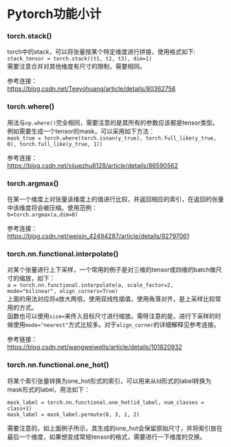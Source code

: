 Pytorch功能小计
===
### torch.stack()
torch中的stack，可以将张量按某个特定维度进行拼接，使用格式如下:<br>
`stack_tensor = torch.stack((t1, t2, t3), dim=1)`<br>
需要注意合并对其他维度有尺寸的限制，需要相同。

参考连接：<br>
https://blog.csdn.net/Teeyohuang/article/details/80362756

### torch.where()
用法与`np.where()`完全相同，需要注意的是其所有的参数应该都是tensor类型。例如需要生成一个tensor的mask，可以采用如下方法：<br>
`mask_true = torch.where(torch.isnan(y_true), torch.full_like(y_true, 0), torch.full_like(y_true, 1))`

参考连接：<br>
https://blog.csdn.net/xijuezhu8128/article/details/86590562

### torch.argmax()
在某一个维度上对张量该维度上的值进行比较，并返回相应的索引，在返回的张量中该维度将会被压缩。使用范例：<br>
`b=torch.argmax(a,dim=0)`

参考连接：<br>
https://blog.csdn.net/weixin_42494287/article/details/92797061

### torch.nn.functional.interpolate()
对某个张量进行上下采样，一个常用的例子是对三维的tensor或四维的batch做尺寸的缩放，如下：<br>
`a = torch.nn.functional.interpolate(a, scale_factor=2, mode="bilinear", align_corners=True)`<br>
上面的用法对应将a放大两倍，使用双线性插值，使用角落对齐，是上采样比较常用的方式。<br>
函数也可以使用`size=`来传入目标尺寸进行缩放。需呀注意的是，进行下采样的时候使用`mode="nearest"`方式比较多。对于`align_corner`的详细解释见参考连接。

参考链接：<br>
https://blog.csdn.net/wangweiwells/article/details/101820932

### torch.nn.functional.one_hot()
将某个索引张量转换为one_hot形式的索引，可以用来从Id形式的label转换为mask形式的label，用法如下：<br>
```
mask_label = torch.nn.functional.one_hot(id_label, num_classes = class+1)
mask_label = mask_label.permute(0, 3, 1, 2)
```
需要注意的，如上面例子所示，其生成的one_hot会保留原始尺寸，并将索引放在最后一个维度，如果想变成常规tensor的格式，需要进行一下维度的交换。

